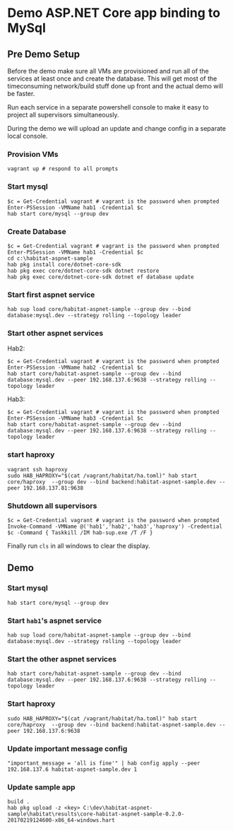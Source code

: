 # Demo ASP.NET Core app binding to MySql

## Pre Demo Setup

Before the demo make sure all VMs are provisioned and run all of the services at least once and create the database. This will get most of the timeconsuming network/build stuff done up front and the actual demo will be faster.

Run each service in a separate powershell console to make it easy to project all supervisors simultaneously.

During the demo we will upload an update and change config in a separate local console.

### Provision VMs

```
vagrant up # respond to all prompts
```

### Start mysql
```
$c = Get-Credential vagrant # vagrant is the password when prompted
Enter-PSSession -VMName hab1 -Credential $c
hab start core/mysql --group dev
```

### Create Database

```
$c = Get-Credential vagrant # vagrant is the password when prompted
Enter-PSSession -VMName hab1 -Credential $c
cd c:\habitat-aspnet-sample
hab pkg install core/dotnet-core-sdk
hab pkg exec core/dotnet-core-sdk dotnet restore
hab pkg exec core/dotnet-core-sdk dotnet ef database update
```

### Start first aspnet service

```
hab sup load core/habitat-aspnet-sample --group dev --bind database:mysql.dev --strategy rolling --topology leader
```

### Start other aspnet services

Hab2:
```
$c = Get-Credential vagrant # vagrant is the password when prompted
Enter-PSSession -VMName hab2 -Credential $c
hab start core/habitat-aspnet-sample --group dev --bind database:mysql.dev --peer 192.168.137.6:9638 --strategy rolling --topology leader
```

Hab3:
```
$c = Get-Credential vagrant # vagrant is the password when prompted
Enter-PSSession -VMName hab3 -Credential $c
hab start core/habitat-aspnet-sample --group dev --bind database:mysql.dev --peer 192.168.137.6:9638 --strategy rolling --topology leader
```

### start haproxy

```
vagrant ssh haproxy
sudo HAB_HAPROXY="$(cat /vagrant/habitat/ha.toml)" hab start core/haproxy  --group dev --bind backend:habitat-aspnet-sample.dev --peer 192.168.137.81:9638
```

### Shutdown all supervisors

```
$c = Get-Credential vagrant # vagrant is the password when prompted
Invoke-Command -VMName @('hab1','hab2','hab3','haproxy') -Credential $c -Command { Taskkill /IM hab-sup.exe /T /F }
```

Finally run `cls` in all windows to clear the display.

## Demo

### Start mysql

```
hab start core/mysql --group dev
```

### Start `hab1`'s aspnet service

```
hab sup load core/habitat-aspnet-sample --group dev --bind database:mysql.dev --strategy rolling --topology leader
```

### Start the other aspnet services

```
hab start core/habitat-aspnet-sample --group dev --bind database:mysql.dev --peer 192.168.137.6:9638 --strategy rolling --topology leader
```

### Start haproxy

```
sudo HAB_HAPROXY="$(cat /vagrant/habitat/ha.toml)" hab start core/haproxy  --group dev --bind backend:habitat-aspnet-sample.dev --peer 192.168.137.6:9638
```

### Update important message config

```
"important_message = 'all is fine'" | hab config apply --peer 192.168.137.6 habitat-aspnet-sample.dev 1
```

### Update sample app

```
build .
hab pkg upload -z <key> C:\dev\habitat-aspnet-sample\habitat\results\core-habitat-aspnet-sample-0.2.0-20170219124600-x86_64-windows.hart
```
